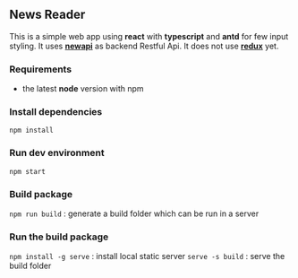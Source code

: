 ## News Reader

This is a simple web app using **react** with **typescript** and **antd** for few input styling.
It uses [**newapi**](https://newsapi.org/) as backend Restful Api.
It does not use [**redux**](https://github.com/piotrwitek/react-redux-typescript-guide) yet.

### Requirements

- the latest **node** version with npm

### Install dependencies

`npm install`

### Run dev environment

`npm start`

### Build package

`npm run build` : generate a build folder which can be run in a server

### Run the build package

`npm install -g serve` : install local static server
`serve -s build` : serve the build folder
